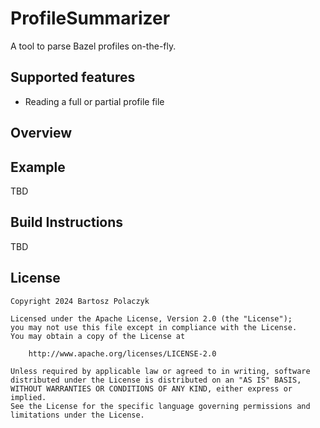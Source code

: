# ProfileSummarizer

A tool to parse Bazel profiles on-the-fly.


## Supported features

* Reading a full or partial profile file

## Overview

## Example

TBD

## Build Instructions

TBD

## License

```
Copyright 2024 Bartosz Polaczyk

Licensed under the Apache License, Version 2.0 (the "License");
you may not use this file except in compliance with the License.
You may obtain a copy of the License at

    http://www.apache.org/licenses/LICENSE-2.0

Unless required by applicable law or agreed to in writing, software
distributed under the License is distributed on an "AS IS" BASIS,
WITHOUT WARRANTIES OR CONDITIONS OF ANY KIND, either express or implied.
See the License for the specific language governing permissions and
limitations under the License.
```
